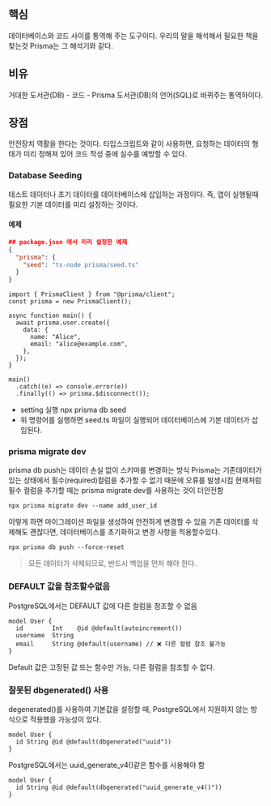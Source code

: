 ## 핵심
데이터베이스와 코드 사이를 통역해 주는 도구이다. 우리의 말을 해석해서 필요한 책을 찾는것 Prisma는 그 해석기와 같다.

## 비유
거대한 도서관(DB) - 코드 - Prisma 도서관(DB)의 언어(SQL)로 바뀌주는 통역하이다. 

## 장점
안전장치 역활을 한다는 것이다. 타입스크립트와 같이 사용하면, 요청하는 데이터의 형태가 미리 정해져 있어 코드 작성 중에 실수를 예방할 수 있다.

### Database Seeding
테스트 데이터나 초기 데이터를 데이터베이스에 삽입하는 과정이다. 즉, 앱이 실행될때 필요한 기본 데이터를 미리 설정하는 것이다.

#### 예제
```Json
## package.json 에서 미리 설정한 예제
{
  "prisma": {
    "seed": "ts-node prisma/seed.ts"
  }
}
```
```Ts
import { PrismaClient } from "@prisma/client";
const prisma = new PrismaClient();

async function main() {
  await prisma.user.create({
    data: {
      name: "Alice",
      email: "alice@example.com",
    },
  });
}

main()
  .catch((e) => console.error(e))
  .finally(() => prisma.$disconnect());

```
- setting 실행 npx prisma db seed
- 위 명령어를 실행하면 seed.ts 파일이 실행되어 데이터베이스에 기본 데이터가 삽입된다.

### prisma migrate dev
prisma db push는 데이터 손실 없이 스키마를 변경하는 방식 Prisma는 기존데이터가 있는 상태에서 필수(required)컬럼을 추가할 수 없기 때문에 오류를 발생시킴
현재처럼 필수 컬럼을 추가할 때는 prisma migrate dev를 사용하는 것이 더안전함
```Sh
npx prisma migrate dev --name add_user_id
```
이렇게 하면 마이그레이션 파일을 생성하여 안전하게 변경할 수 있음
기존 데이터를 삭제해도 괜찮다면, 데이터베이스를 초기화하고 변경 사항을 적용할수있다.
```Sh
npx prisma db push --force-reset
```
> 모든 데이터가 삭제되므로, 반드시 백업을 먼저 해야 한다.

### DEFAULT 값을 참조할수없음
PostgreSQL에서는 DEFAULT 값에 다른 컬럼을 참조할 수 없음
```Prisma
model User {
  id        Int    @id @default(autoincrement())
  username  String
  email     String @default(username) // ❌ 다른 컬럼 참조 불가능
}
```
Default 값은 고정된 값 또는 함수만 가능, 다른 컬럼을 참조할 수 없다.

### 잘못된 dbgenerated() 사용
degenerated()를 사용하여 기본값을 설정할 때, PostgreSQL에서 지원하지 않는 방식으로 적용했을 가능성이 있다.
```Prisma
model User {
  id String @id @default(dbgenerated("uuid"))
}
```
PostgreSQL에서는 uuid_generate_v4()같은 함수를 사용해야 함
```Prisma
model User {
  id String @id @default(dbgenerated("uuid_generate_v4()"))
}
```